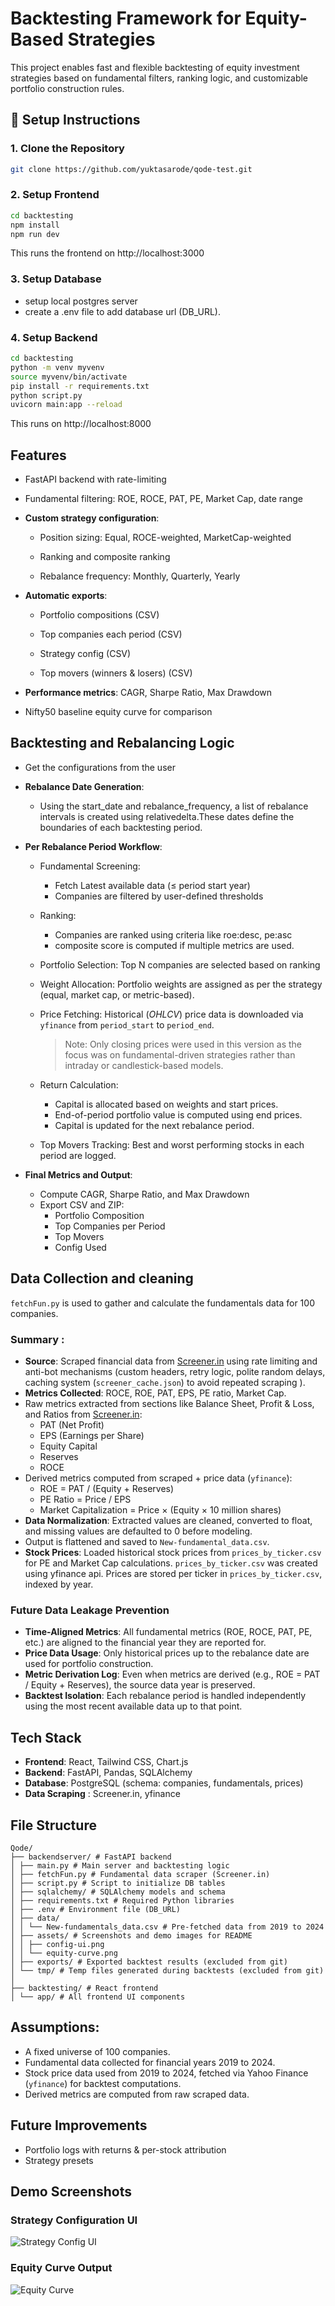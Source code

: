 # Backtesting Framework for Equity-Based Strategies

This project enables fast and flexible backtesting of equity investment strategies based on fundamental filters, ranking logic, and customizable portfolio construction rules.

## 🔧 Setup Instructions

### 1. Clone the Repository

```bash
git clone https://github.com/yuktasarode/qode-test.git
```

### 2. Setup Frontend
```bash
cd backtesting
npm install
npm run dev
```
This runs the frontend on http://localhost:3000

### 3. Setup Database
- setup local postgres server
- create a .env file to add database url (DB_URL).


### 4. Setup Backend

```bash
cd backtesting
python -m venv myvenv
source myvenv/bin/activate
pip install -r requirements.txt
python script.py
uvicorn main:app --reload
```

This runs on http://localhost:8000


## Features

- FastAPI backend with rate-limiting

- Fundamental filtering: ROE, ROCE, PAT, PE, Market Cap, date range

- **Custom strategy configuration**:

  - Position sizing: Equal, ROCE-weighted, MarketCap-weighted

  - Ranking and composite ranking

  - Rebalance frequency: Monthly, Quarterly, Yearly

- **Automatic exports**:

  - Portfolio compositions (CSV)

  - Top companies each period (CSV)

  - Strategy config (CSV)

  - Top movers (winners & losers) (CSV)

- **Performance metrics**: CAGR, Sharpe Ratio, Max Drawdown

- Nifty50 baseline equity curve for comparison

## Backtesting and Rebalancing Logic

- Get the configurations from the user
- **Rebalance Date Generation**:
  - Using the start_date and rebalance_frequency, a list of rebalance intervals is created using relativedelta.These dates define the boundaries of each backtesting period.
- **Per Rebalance Period Workflow**:
  - Fundamental Screening: 
    - Fetch Latest available data (≤ period start year)
    - Companies are filtered by user-defined thresholds 
  - Ranking:
    - Companies are ranked using criteria like roe:desc, pe:asc
    - composite score is computed if multiple metrics are used.
  - Portfolio Selection: Top N companies are selected based on ranking
  - Weight Allocation: Portfolio weights are assigned as per the strategy (equal, market cap, or metric-based).
  - Price Fetching: Historical (*OHLCV*) price data is downloaded via `yfinance` from `period_start` to `period_end`.


    > Note: Only closing prices were used in this version as the focus was on fundamental-driven strategies rather than intraday or candlestick-based models. 
  - Return Calculation:
    - Capital is allocated based on weights and start prices.
    - End-of-period portfolio value is computed using end prices.
    - Capital is updated for the next rebalance period. 
  - Top Movers Tracking: Best and worst performing stocks in each period are logged.

- **Final Metrics and Output**:
  - Compute CAGR, Sharpe Ratio, and Max Drawdown
  - Export CSV and ZIP:
    - Portfolio Composition
    - Top Companies per Period
    - Top Movers
    - Config Used 


## Data Collection and cleaning

```fetchFun.py``` is used to gather and calculate the fundamentals data for 100 companies. 

### Summary :
- **Source**: Scraped financial data from [Screener.in](https://www.screener.in) using rate limiting and anti-bot mechanisms (custom headers, retry logic, polite random delays, caching system (`screener_cache.json`) to avoid repeated scraping ).
- **Metrics Collected**: ROCE, ROE, PAT, EPS, PE ratio, Market Cap.
- Raw metrics extracted from sections like Balance Sheet, Profit & Loss, and Ratios from [Screener.in](https://www.screener.in):
  - PAT (Net Profit)
  - EPS (Earnings per Share)
  - Equity Capital
  - Reserves
  - ROCE
- Derived metrics computed from scraped + price data (`yfinance`):
  - ROE = PAT / (Equity + Reserves)
  - PE Ratio = Price / EPS
  - Market Capitalization = Price × (Equity × 10 million shares)
- **Data Normalization**: Extracted values are cleaned, converted to float, and missing values are defaulted to 0 before modeling.
- Output is flattened and saved to `New-fundamental_data.csv`.
- **Stock Prices**: Loaded historical stock prices from `prices_by_ticker.csv` for PE and Market Cap calculations. `prices_by_ticker.csv` was created using yfinance api. Prices are stored per ticker in `prices_by_ticker.csv`, indexed by year.

### Future Data Leakage Prevention

- **Time-Aligned Metrics**: 
All fundamental metrics (ROE, ROCE, PAT, PE, etc.) are aligned to the financial year they are reported for.
- **Price Data Usage**: 
Only historical prices up to the rebalance date are used for portfolio construction.
- **Metric Derivation Log**:
Even when metrics are derived (e.g., ROE = PAT / Equity + Reserves), the source data year is preserved.
- **Backtest Isolation**:
Each rebalance period is handled independently using the most recent available data up to that point.

## Tech Stack
- **Frontend**: React, Tailwind CSS, Chart.js
- **Backend**: FastAPI, Pandas, SQLAlchemy
- **Database**: PostgreSQL (schema: companies, fundamentals, prices)
- **Data Scraping** : Screener.in, yfinance 

## File Structure
```
Qode/
├── backendserver/ # FastAPI backend
│ ├── main.py # Main server and backtesting logic
│ ├── fetchFun.py # Fundamental data scraper (Screener.in)
│ ├── script.py # Script to initialize DB tables
│ ├── sqlalchemy/ # SQLAlchemy models and schema
│ ├── requirements.txt # Required Python libraries
│ ├── .env # Environment file (DB_URL)
│ ├── data/
│ │ └── New-fundamentals_data.csv # Pre-fetched data from 2019 to 2024
│ ├── assets/ # Screenshots and demo images for README
│ │ ├── config-ui.png
│ │ └── equity-curve.png
│ ├── exports/ # Exported backtest results (excluded from git)
│ └── tmp/ # Temp files generated during backtests (excluded from git)
│
├── backtesting/ # React frontend
│ └── app/ # All frontend UI components
```

## Assumptions:

- A fixed universe of 100 companies.
- Fundamental data collected for financial years 2019 to 2024.
- Stock price data used from 2019 to 2024, fetched via Yahoo Finance (`yfinance`) for backtest computations.
- Derived metrics are computed from raw scraped data.

## Future Improvements
- Portfolio logs with returns & per-stock attribution
- Strategy presets 


## Demo Screenshots
### Strategy Configuration UI

![Strategy Config UI](./backendserver/assests/config.png)

### Equity Curve Output

![Equity Curve](./backendserver/assests/curves.png)